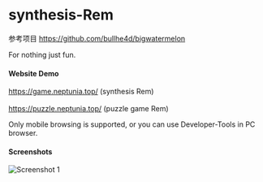 # synthesis-Rem
参考项目 https://github.com/bullhe4d/bigwatermelon

For nothing just fun.

#### Website Demo

https://game.neptunia.top/ (synthesis Rem)  <br><br>
https://puzzle.neptunia.top/ (puzzle game Rem)

Only mobile browsing is supported, or you can use Developer-Tools in PC browser.

#### Screenshots

![Screenshot 1](http://gitee.com/waldenth/blogimage/raw/master/img/2B3CFE9C5E6ABDACDBCF2EC74BE3BB62.jpg)
